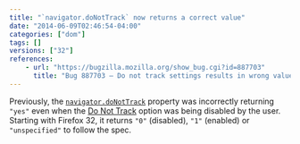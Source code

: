 ```yaml
---
title: "`navigator.doNotTrack` now returns a correct value"
date: "2014-06-09T02:46:54-04:00"
categories: ["dom"]
tags: []
versions: ["32"]
references:
    - url: "https://bugzilla.mozilla.org/show_bug.cgi?id=887703"
      title: "Bug 887703 – Do not track settings results in wrong value for navigator.doNotTrack"
---
```

Previously, the [`navigator.doNotTrack`](https://developer.mozilla.org/docs/Web/API/navigator.doNotTrack) property was incorrectly returning `"yes"` even when the [Do Not Track](https://www.mozilla.org/dnt/) option was being disabled by the user. Starting with Firefox 32, it returns `"0"` (disabled), `"1"` (enabled) or `"unspecified"` to follow the spec.
